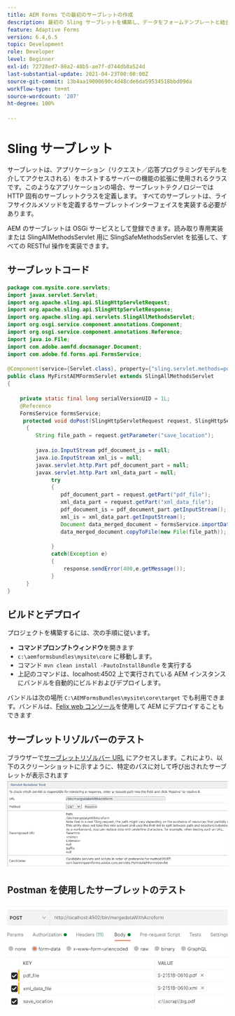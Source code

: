 ```yaml
---
title: AEM Forms での最初のサーブレットの作成
description: 最初の Sling サーブレットを構築し、データをフォームテンプレートと結合します。
feature: Adaptive Forms
version: 6.4,6.5
topic: Development
role: Developer
level: Beginner
exl-id: 72728ed7-80a2-48b5-ae7f-d744db8a524d
last-substantial-update: 2021-04-23T00:00:00Z
source-git-commit: 13b4aa19000690c4d48cde6da59534518bbd09da
workflow-type: tm+mt
source-wordcount: '207'
ht-degree: 100%

---
```


# Sling サーブレット

サーブレットは、アプリケーション（リクエスト／応答プログラミングモデルを介してアクセスされる）をホストするサーバーの機能の拡張に使用されるクラスです。このようなアプリケーションの場合、サーブレットテクノロジーでは HTTP 固有のサーブレットクラスを定義します。
すべてのサーブレットは、ライフサイクルメソッドを定義するサーブレットインターフェイスを実装する必要があります。


AEM のサーブレットは OSGi サービスとして登録できます。読み取り専用実装または SlingAllMethodsServlet 用に SlingSafeMethodsServlet を拡張して、すべての RESTful 操作を実装できます。

## サーブレットコード

```java
package com.mysite.core.servlets;
import javax.servlet.Servlet;
import org.apache.sling.api.SlingHttpServletRequest;
import org.apache.sling.api.SlingHttpServletResponse;
import org.apache.sling.api.servlets.SlingAllMethodsServlet;
import org.osgi.service.component.annotations.Component;
import org.osgi.service.component.annotations.Reference;
import java.io.File;
import com.adobe.aemfd.docmanager.Document;
import com.adobe.fd.forms.api.FormsService;

@Component(service={Servlet.class}, property={"sling.servlet.methods=post", "sling.servlet.paths=/bin/mergedataWithAcroform"})
public class MyFirstAEMFormsServlet extends SlingAllMethodsServlet
{
    
    private static final long serialVersionUID = 1L;
    @Reference
    FormsService formsService;
     protected void doPost(SlingHttpServletRequest request, SlingHttpServletResponse response)
      { 
         String file_path = request.getParameter("save_location");
         
         java.io.InputStream pdf_document_is = null;
         java.io.InputStream xml_is = null;
         javax.servlet.http.Part pdf_document_part = null;
         javax.servlet.http.Part xml_data_part = null;
              try
              {
                 pdf_document_part = request.getPart("pdf_file");
                 xml_data_part = request.getPart("xml_data_file");
                 pdf_document_is = pdf_document_part.getInputStream();
                 xml_is = xml_data_part.getInputStream();
                 Document data_merged_document = formsService.importData(new Document(pdf_document_is), new Document(xml_is));
                 data_merged_document.copyToFile(new File(file_path));
                 
              }
              catch(Exception e)
              {
                  response.sendError(400,e.getMessage());
              }
      }
}
```

## ビルドとデプロイ

プロジェクトを構築するには、次の手順に従います。

* **コマンドプロンプトウィンドウ**&#x200B;を開きます
* `c:\aemformsbundles\mysite\core` に移動します。
* コマンド `mvn clean install -PautoInstallBundle` を実行する
* 上記のコマンドは、localhost:4502 上で実行されている AEM インスタンスにバンドルを自動的にビルドおよびデプロイします。

バンドルは次の場所 `C:\AEMFormsBundles\mysite\core\target` でも利用できます。バンドルは、[Felix web コンソール](http://localhost:4502/system/console/bundles)を使用して AEM にデプロイすることもできます


## サーブレットリゾルバーのテスト

ブラウザーで[サーブレットリゾルバー URL](http://localhost:4502/system/console/servletresolver?url=%2Fbin%2FmergedataWithAcroform&amp;method=POST) にアクセスします。これにより、以下のスクリーンショットに示すように、特定のパスに対して呼び出されたサーブレットが表示されます
![servlet-resolver](assets/servlet-resolver.JPG)

## Postman を使用したサーブレットのテスト

![Postman を使用したサーブレットのテスト](assets/test-servlet-postman.JPG)
